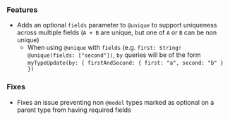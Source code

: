 ### Features

- Adds an optional `fields` parameter to `@unique` to support uniqueness across multiple fields (`A + B` are unique, but one of `A` or `B` can be non unique)
  - When using `@unique` with `fields` (e.g. `first: String! @unique(fields: ["second"])`, `by` queries will be of the form `myTypeUpdate(by: { firstAndSecond: { first: "a", second: "b" } })`

### Fixes

- Fixes an issue preventing non `@model` types marked as optional on a parent type from having required fields

